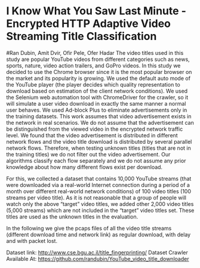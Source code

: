 # I Know What You Saw Last Minute - Encrypted HTTP Adaptive Video Streaming Title Classification
#Ran Dubin, Amit Dvir, Ofir Pele, Ofer Hadar
The video titles used in this study are popular YouTube videos from different categories such as news, sports, nature, video action trailers, and GoPro videos. In this study we decided to use the Chrome browser since it is the most popular browser on the market and its popularity is growing. We used the default auto mode of the YouTube player (the player decides which quality representation to download based on estimation of the client network conditions). We used the Selenium web automation tool with ChromeDriver for the crawler, so it will simulate a user video download in exactly the same
manner a normal user behaves. We used Ad-block Plus to eliminate advertisements only in the training datasets. This work assumes that video advertisement exists in the network in real scenarios. We do not assume that the advertisement can be distinguished from the viewed video in the encrypted network traffic level. We found that the video advertisement is distributed in different network flows and the video title download is distributed by several parallel network flows. Therefore, when testing unknown titles (titles that are not in the training titles) we do not filter out the video advertisement. Our algorithms classify each flow separately and we do not assume any prior knowledge about how many different flows exist per download.
 
For this, we collected a dataset that contains 10,000 YouTube streams (that were downloaded via a real-world Internet connection during a period of a month over different real-world network conditions) of 100 video titles (100 streams per video title). As it is not reasonable that a group of people will watch only the above “target” video titles, we added other 2,000 video titles (5,000 streams) which are not included in the “target” video titles set. These titles are used as the unknown titles in the evaluation.

In the following we give the pcaps files of all the video title streams (different download time and network link) as regular download, with delay and with packet lost.


Dataset link: http://www.cse.bgu.ac.il/title_fingerprinting/
Dataset Crawler Available At: https://github.com/randubin/YouTube_video_title_downloader


